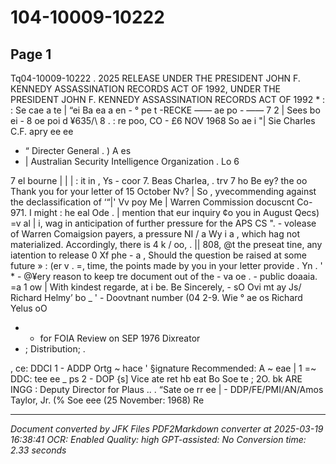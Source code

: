 # 104-10009-10222

## Page 1

Tq04-10009-10222 . 2025 RELEASE UNDER THE PRESIDENT JOHN F. KENNEDY ASSASSINATION RECORDS ACT OF 1992, UNDER THE PRESIDENT JOHN F. KENNEDY ASSASSINATION RECORDS ACT OF 1992 *
: : Se cae a te
| “ei Ba
ea a en - ° pe t -RECKE —— ae po - —— 7 2
| Sees bo ei - 8 oe poi d ¥635/\ 8
. : re poo, CO - £6 NOV 1968 So ae i
"| Sie Charles C.F. apry ee ee
* “ Directer General . ) A es
* | Australian Security Intelligence Organization . Lo 6

7 el bourne | | | : it in , Ys -
coor 7. Beas Charlea, . trv 7 ho Be
ey? the
oo Thank you for your letter of 15 October Nv? |
So , yvecommending against the declassification of  ‘“|' Vv poy
Me | Warren Commission docuscnt Co-971. I might : he eal Ode .
| mention that eur inquiry ¢o you in August Qecs) =v al |
i, wag in anticipation of further pressure for the APS CS
".  - volease of Warren Comaigsion payers, a pressure NI / a Wy
i a , which hag not materialized. Accordingly, there is 4 k /
oo, . || 808, @t the preseat tine, any iatention to release 0 Xf phe -
a , Should the question be raised at some future » : (er v .
=, time, the points made by you in your letter provide . Yn
. ' *  - @¥ery reason to keep tre document out of the - va oe
. - public doaaia. =a 1 ow
| With kindest regarde, at i be.
Be Sincerely, - sO Ovi
mt ay Js/ Richard Helmy’ bo _
' -  Doovtnant number (04 2-9. Wie °
ae os Richard Yelus oO
- - for FOIA Review on SEP 1976 Dixreator
- ; Distribution; .

, ce: DDCI 1 - ADDP Ortg ~ hace
' §ignature Recommended: A ~ eae | 1 =~ DDC:
tee ee _ ps 2 - DOP
{s] Vice ate ret hb eat Bo Soe te ; 2O. bk ARE INGG :
Deputy Director for Plaus .. . “Sate oe rr ee
| - DDP/FE/PMI/AN/Amos Taylor, Jr. (% Soe eee (25 November: 1968) Re

---

*Document converted by JFK Files PDF2Markdown converter at 2025-03-19 16:38:41*
*OCR: Enabled*
*Quality: high*
*GPT-assisted: No*
*Conversion time: 2.33 seconds*

